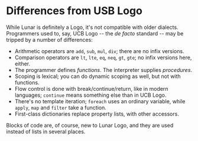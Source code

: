 Differences from USB Logo
=========================


While Lunar is definitely a Logo, it's not compatible with older dialects. Programmers used to, say, UCB Logo -- the *de facto* standard -- may be tripped by a number of differences:

- Arithmetic operators are `add`, `sub`, `mul`, `div`; there are no infix versions.
- Comparison operators are `lt`, `lte`, `eq`, `neq`, `gt`, `gte`; no infix versions here, either.
- The programmer defines *functions*. The interpreter supplies *procedures*.
- Scoping is lexical; you can do dynamic scoping as well, but not with functions.
- Flow control is done with break/continue/return, like in modern languages; `continue` means something else than in UCB Logo.
- There's no template iteration; `foreach` uses an ordinary variable, while `apply`, `map` and `filter` take a function.
- First-class dictionaries replace property lists, with other accessors.

Blocks of code are, of course, new to Lunar Logo, and they are used instead of lists in several places.
